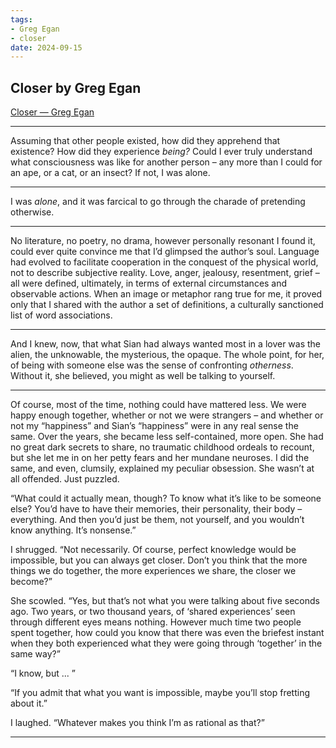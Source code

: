 ```yaml
---
tags: 
- Greg Egan
- closer
date: 2024-09-15
---
```


## Closer by Greg Egan

[Closer — Greg Egan](https://www.gregegan.net/MISC/CLOSER/Closer.html)

---
Assuming that other people existed, how did they apprehend that existence? How did they experience *being?* Could I ever truly understand what consciousness was like for another person – any more than I could for an ape, or a cat, or an insect? If not, I was alone.

---
I was *alone*, and it was farcical to go through the charade of pretending otherwise.

---
No literature, no poetry, no drama, however personally resonant I found it, could ever quite convince me that I’d glimpsed the author’s soul. Language had evolved to facilitate cooperation in the conquest of the physical world, not to describe subjective reality. Love, anger, jealousy, resentment, grief – all were defined, ultimately, in terms of external circumstances and observable actions. When an image or metaphor rang true for me, it proved only that I shared with the author a set of definitions, a culturally sanctioned list of word associations.

---
And I knew, now, that what Sian had always wanted most in a lover was the alien, the unknowable, the mysterious, the opaque. The whole point, for her, of being with someone else was the sense of confronting *otherness*. Without it, she believed, you might as well be talking to yourself.

---
Of course, most of the time, nothing could have mattered less. We were happy enough together, whether or not we were strangers – and whether or not my “happiness” and Sian’s “happiness” were in any real sense the same. 
Over the years, she became less self-contained, more open. She had no great dark secrets to share, no traumatic childhood ordeals to recount, but she let me in on her petty fears and her mundane neuroses. I did the same, and even, clumsily, explained my peculiar obsession. She wasn’t at all offended. Just puzzled.

“What could it actually mean, though? To know what it’s like to be someone else? You’d have to have their memories, their personality, their body – everything. And then you’d just be them, not yourself, and you wouldn’t know anything. It’s nonsense.”

I shrugged. “Not necessarily. Of course, perfect knowledge would be impossible, but you can always get closer. Don’t you think that the more things we do together, the more experiences we share, the closer we become?”

She scowled. “Yes, but that’s not what you were talking about five seconds ago. Two years, or two thousand years, of ‘shared experiences’ seen through different eyes means nothing. However much time two people spent together, how could you know that there was even the briefest instant when they both experienced what they were going through ‘together’ in the same way?”

“I know, but ... ”

“If you admit that what you want is impossible, maybe you’ll stop fretting about it.”

I laughed. “Whatever makes you think I’m as rational as that?”

---